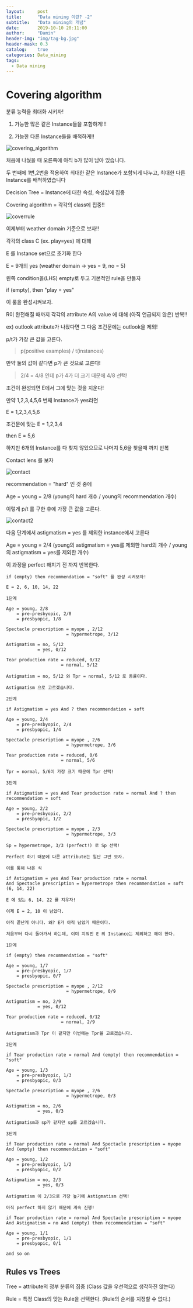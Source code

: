 ```yaml
---
layout:     post
title:      "Data mining 이란? -2"
subtitle:   "Data mining의 개념"
date:       2019-10-10 20:11:00
author:     "Damin"
header-img: "img/tag-bg.jpg"
header-mask: 0.3
catalog:    true
categories: Data_mining
tags:
  - Data mining
---
```


# Covering algorithm

분류 능력을 최대화 시키자!

1. 가능한 많은 같은 Instance들을 포함하게!!!

2. 가능한 다른 Instance들을 배척하게!!

![covering_algorithm](/img/in-post/Data_mining/covering_algorithm.PNG)<br>

처음에 나눴을 때 오른쪽에 아직 b가 많이 남아 있습니다.

두 번째에 1번,2번을 적용하여 최대한 같은 Instance가 포함되게 나누고, 최대한 다른 Instance를 배척하였습니다

Decision Tree = Instance에 대한 속성, 속성값에 집중

Covering algorithm = 각각의 class에 집중!!

![coverrule](/img/in-post/Data_mining/coverrule.PNG)<br>

이제부터 weather domain 기준으로 보자!!

각각의 class C (ex. play=yes) 에 대해

E 를 Instance set으로 초기화 한다

E = 9개의 yes (weather domain -> yes = 9, no = 5)

왼쪽 condition을(LHS) empty로 두고 기본적인 rule을 만들자

if (empty), then "play = yes"

이 룰을 완성시켜보자.

R이 완전해질 때까지 각각의 attribute A의 value 에 대해 (아직 언급되지 않은) 반복!!

ex) outlook attribute가 나왔다면 그 다음 조건문에는 outlook을 제외!

p/t가 가장 큰 값을 고른다.

> p(positive examples) / t(instances)

만약 둘의 값이 같다면 p가 큰 것으로 고른다!

> 2/4 = 4/8 인데 p가 4가 더 크기 때문에 4/8 선택!

조건이 완성되면 E에서 그에 맞는 것을 지운다!

만약 1,2,3,4,5,6 번째 Instance가 yes라면

E = 1,2,3,4,5,6

조건문에 맞는 E = 1,2,3,4

then E = 5,6

하지만 6개의 Instance를 다 찾지 않았으므로 나머지 5,6을 찾을때 까지 반복

Contact lens 를 보자

![contact](/img/in-post/Data_mining/contact.PNG) <br>

recommendation = "hard" 인 것 중에

Age = young = 2/8 (young의 hard 개수 / young의 recommendation 개수)

이렇게 p/t 를 구한 후에 가장 큰 값을 고른다.

![contact2](/img/in-post/Data_mining/contact2.PNG) <br>

다음 단계에서 astigmatism = yes 를 제외한 instance에서 고른다

Age = young = 2/4 (young의 astigmatism = yes를 제외한 hard의 개수 / young의 astigmatism = yes를 제외한 개수)

이 과정을 perfect 해지기 전 까지 반복한다.

~~~
if (empty) then recommendation = "soft" 를 완성 시켜보자!

E = 2, 6, 10, 14, 22

1단계

Age = young, 2/8
    = pre-presbyopic, 2/8
    = presbyopic, 1/8
    
Spectacle prescription = myope , 2/12
                       = hypermetrope, 3/12
                       
Astigmatism = no, 5/12
            = yes, 0/12
            
Tear production rate = reduced, 0/12
                     = normal, 5/12

Astigmatism = no, 5/12 와 Tpr = normal, 5/12 로 동률이다.

Astigmatism 으로 고르겠습니다.

2단계

if Astigmatism = yes And ? then recommendation = soft

Age = young, 2/4
    = pre-presbyopic, 2/4
    = presbyopic, 1/4
    
Spectacle prescription = myope , 2/6
                       = hypermetrope, 3/6
                       
Tear production rate = reduced, 0/6
                     = normal, 5/6

Tpr = normal, 5/6이 가장 크기 때문에 Tpr 선택!

3단계

if Astigmatism = yes And Tear production rate = normal And ? then recommendation = soft

Age = young, 2/2
    = pre-presbyopic, 2/2
    = presbyopic, 1/2
    
Spectacle prescription = myope , 2/3
                       = hypermetrope, 3/3

Sp = hypermetrope, 3/3 (perfect!) 로 Sp 선택!

Perfect 하기 때문에 다른 attribute는 일단 그만 보자.

이를 통해 나온 식

if Astigmatism = yes And Tear production rate = normal 
And Spectacle prescription = hypermetrope then recommendation = soft (6, 14, 22)

E 에 있는 6, 14, 22 를 지우자!

이제 E = 2, 10 이 남았다.

아직 끝난게 아니다. 왜? E가 아직 남았기 때문이다.

처음부터 다시 돌아가서 하는데, 이미 지워진 E 의 Instance는 제외하고 해야 한다.

1단계

if (empty) then recommendation = "soft"

Age = young, 1/7
    = pre-presbyopic, 1/7
    = presbyopic, 0/7
    
Spectacle prescription = myope , 2/12
                       = hypermetrope, 0/9
                       
Astigmatism = no, 2/9
            = yes, 0/12
            
Tear production rate = reduced, 0/12
                     = normal, 2/9
                     
Astigmatism과 Tpr 이 같지만 이번에는 Tpr을 고르겠습니다.

2단계

if Tear production rate = normal And (empty) then recommendation = "soft"

Age = young, 1/3
    = pre-presbyopic, 1/3
    = presbyopic, 0/3
    
Spectacle prescription = myope , 2/6
                       = hypermetrope, 0/3
                       
Astigmatism = no, 2/6
            = yes, 0/3

Astigmatism과 sp가 같지만 sp를 고르겠습니다.

3단계

if Tear production rate = normal And Spectacle prescription = myope 
And (empty) then recommendation = "soft"

Age = young, 1/2
    = pre-presbyopic, 1/2
    = presbyopic, 0/2
    
Astigmatism = no, 2/3
            = yes, 0/3

Astigmatism 이 2/3으로 가장 높기에 Astigmatism 선택!

아직 perfect 하지 않기 때문에 계속 진행!

if Tear production rate = normal And Spectacle prescription = myope 
And Astigmatism = no And (empty) then recommendation = "soft"

Age = young, 1/1
    = pre-presbyopic, 1/1
    = presbyopic, 0/1

and so on
~~~

## Rules vs Trees

Tree = attribute의 정부 분류의 집중 (Class 값을 우선적으로 생각하진 않는다)

Rule = 특정 Class의 맞는 Rule을 선택한다. (Rule의 순서를 지정할 수 없다.)

